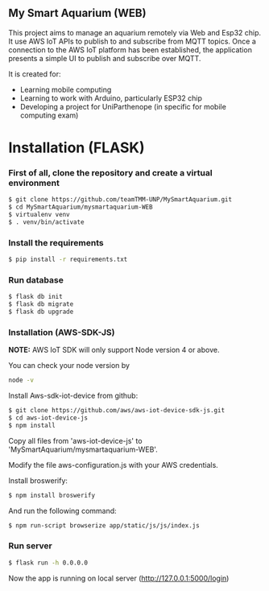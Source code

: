 ## My Smart Aquarium (WEB)

This project aims to manage an aquarium remotely via Web and Esp32 chip.
It use AWS IoT APIs to publish to and subscribe from MQTT topics. Once a connection to the AWS IoT platform has been established, the application presents a simple UI to publish and subscribe over MQTT.

It is created for:

  - Learning mobile computing
  - Learning to work with Arduino, particularly ESP32 chip
  - Developing a project for UniParthenope (in specific for mobile computing exam)
  
  # Installation (FLASK)
  
  ### First of all, clone the repository and create a virtual environment
  ~~~sh
  $ git clone https://github.com/teamTMM-UNP/MySmartAquarium.git
  $ cd MySmartAquarium/mysmartaquarium-WEB
  $ virtualenv venv
  $ . venv/bin/activate
  ~~~
  
  ### Install the requirements
  ~~~sh
  $ pip install -r requirements.txt
  ~~~
  
  ### Run database
  ~~~sh
  $ flask db init
  $ flask db migrate
  $ flask db upgrade
  ~~~
  
  
  ### Installation (AWS-SDK-JS)
  **NOTE:** AWS IoT SDK will only support Node version 4 or above.
  
  You can check your node version by 
  ~~~sh
  node -v
  ~~~
  
  Install Aws-sdk-iot-device from github:
  ~~~sh
  $ git clone https://github.com/aws/aws-iot-device-sdk-js.git
  $ cd aws-iot-device-js
  $ npm install
  ~~~
  
  Copy all files from 'aws-iot-device-js' to 'MySmartAquarium/mysmartaquarium-WEB'.
  
  Modify the file aws-configuration.js with your AWS credentials.
  
  Install broswerify:
  ~~~sh
  $ npm install broswerify
  ~~~
  
  And run the following command:
  ~~~sh
  $ npm run-script browserize app/static/js/js/index.js
  ~~~
  
  ### Run server
  ~~~sh
  $ flask run -h 0.0.0.0
  ~~~
  
  Now the app is running on local server (http://127.0.0.1:5000/login)
  
